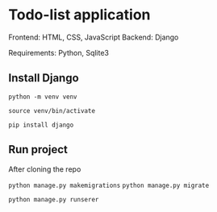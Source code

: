 # Todo-list application

Frontend: HTML, CSS, JavaScript
Backend: Django

Requirements: Python, Sqlite3

## Install Django

``` python -m venv venv ```

``` source venv/bin/activate ```

``` pip install django ```

## Run project

After cloning the repo

``` python manage.py makemigrations ```
``` python manage.py migrate ```

``` python manage.py runserer ```
